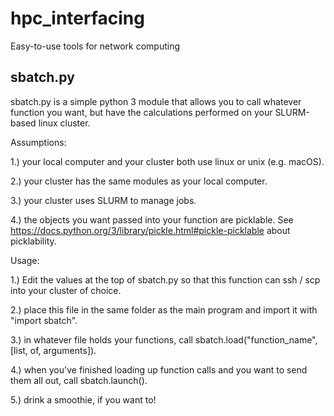 # hpc_interfacing
Easy-to-use tools for network computing

## sbatch.py
sbatch.py is a simple python 3 module that allows you to call whatever function you want, but have the calculations performed on your SLURM-based linux cluster.

Assumptions:

1.) your local computer and your cluster both use linux or unix (e.g. macOS).

2.) your cluster has the same modules as your local computer.

3.) your cluster uses SLURM to manage jobs.

4.) the objects you want passed into your function are picklable.
See https://docs.python.org/3/library/pickle.html#pickle-picklable about picklability.

Usage:

1.) Edit the values at the top of sbatch.py so that this function can ssh / scp into your cluster of choice.

2.) place this file in the same folder as the main program and import it with "import sbatch".

3.) in whatever file holds your functions, call sbatch.load("function_name", [list, of, arguments]).

4.) when you've finished loading up function calls and you want to send them all out, call sbatch.launch().

5.) drink a smoothie, if you want to!
